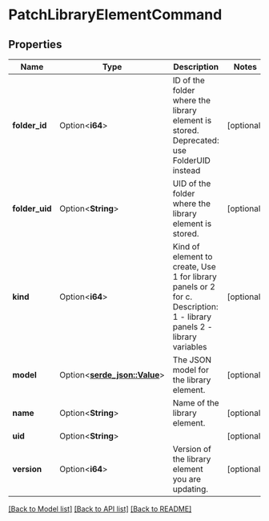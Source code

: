 # PatchLibraryElementCommand

## Properties

Name | Type | Description | Notes
------------ | ------------- | ------------- | -------------
**folder_id** | Option<**i64**> | ID of the folder where the library element is stored.  Deprecated: use FolderUID instead | [optional]
**folder_uid** | Option<**String**> | UID of the folder where the library element is stored. | [optional]
**kind** | Option<**i64**> | Kind of element to create, Use 1 for library panels or 2 for c. Description: 1 - library panels 2 - library variables | [optional]
**model** | Option<[**serde_json::Value**](.md)> | The JSON model for the library element. | [optional]
**name** | Option<**String**> | Name of the library element. | [optional]
**uid** | Option<**String**> |  | [optional]
**version** | Option<**i64**> | Version of the library element you are updating. | [optional]

[[Back to Model list]](../README.md#documentation-for-models) [[Back to API list]](../README.md#documentation-for-api-endpoints) [[Back to README]](../README.md)


